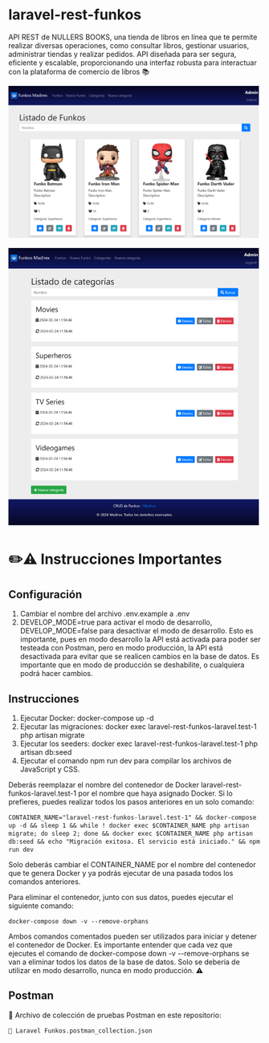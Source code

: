 # laravel-rest-funkos
 API REST de NULLERS BOOKS, una tienda de libros en línea que te permite realizar diversas operaciones, como consultar libros, gestionar usuarios, administrar tiendas y realizar pedidos. API diseñada para ser segura, eficiente y escalable, proporcionando una interfaz robusta para interactuar con la plataforma de comercio de libros 📚 

<p align="center">
  <img src="images/1.png" width="800px"/>
</p>

<p align="center">
  <img src="images/2.png" width="800px"/>
</p>

# ✏️⚠️ Instrucciones Importantes
## Configuración
1. Cambiar el nombre del archivo .env.example a .env
2. DEVELOP_MODE=true para activar el modo de desarrollo, DEVELOP_MODE=false para desactivar el modo de desarrollo. Esto es importante, pues en modo desarrollo la API está activada para poder ser testeada con Postman, pero en modo producción, la API está desactivada para evitar que se realicen cambios en la base de datos. Es importante que en modo de producción se deshabilite, o cualquiera podrá hacer cambios.

## Instrucciones
1. Ejecutar Docker: docker-compose up -d
2. Ejecutar las migraciones: docker exec laravel-rest-funkos-laravel.test-1 php artisan migrate
3. Ejecutar los seeders: docker exec laravel-rest-funkos-laravel.test-1 php artisan db:seed
4. Ejecutar el comando npm run dev para compilar los archivos de JavaScript y CSS.

Deberás reemplazar el nombre del contenedor de Docker laravel-rest-funkos-laravel.test-1 por el nombre que haya asignado Docker.
Si lo prefieres, puedes realizar todos los pasos anteriores en un solo comando:

    CONTAINER_NAME="laravel-rest-funkos-laravel.test-1" && docker-compose up -d && sleep 1 && while ! docker exec $CONTAINER_NAME php artisan migrate; do sleep 2; done && docker exec $CONTAINER_NAME php artisan db:seed && echo "Migración exitosa. El servicio está iniciado." && npm run dev

Solo deberás cambiar el CONTAINER_NAME por el nombre del contenedor que te genera Docker y ya podrás ejecutar de una pasada todos los comandos anteriores.

Para eliminar el contenedor, junto con sus datos, puedes ejecutar el siguiente comando:

    docker-compose down -v --remove-orphans

Ambos comandos comentados pueden ser utilizados para iniciar y detener el contenedor de Docker. Es importante entender que cada vez que ejecutes el comando de docker-compose down -v  --remove-orphans se van a eliminar todos los datos de la base de datos. Solo se debería de utilizar en modo desarrollo, nunca en modo producción. ⚠️

## Postman
🚀 Archivo de colección de pruebas Postman en este repositorio:
    
    📕 Laravel Funkos.postman_collection.json
